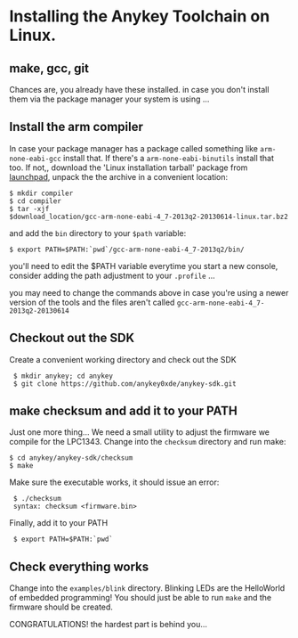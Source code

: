 # Installing the Anykey Toolchain on Linux.

## make, gcc, git

Chances are, you already have these installed. in case you don't install
them via the package manager your system is using ...


## Install the arm compiler

In case your package manager has a package called something like
`arm-none-eabi-gcc` install that. If there's a `arm-none-eabi-binutils`
install that too. If not,, download the 'Linux installation tarball' package from
[launchpad](https://launchpad.net/gcc-arm-embedded/+download), unpack the the archive in a
convenient location:

    $ mkdir compiler
    $ cd compiler
    $ tar -xjf
    $download_location/gcc-arm-none-eabi-4_7-2013q2-20130614-linux.tar.bz2

and add the `bin` directory to your `$path` variable:

    $ export PATH=$PATH:`pwd`/gcc-arm-none-eabi-4_7-2013q2/bin/

you'll need to edit the $PATH variable everytime you start a new
console, consider adding the path adjustment to your `.profile` ... 

you may need to change the commands above in case you're using a newer
version of the tools and the files aren't called
`gcc-arm-none-eabi-4_7-2013q2-20130614`

## Checkout out the SDK

Create a convenient working directory and check out the SDK

     $ mkdir anykey; cd anykey
     $ git clone https://github.com/anykey0xde/anykey-sdk.git

## make checksum and add it to your PATH

Just one more thing... We need a small utility to adjust the firmware we
compile for the LPC1343. Change into the `checksum` directory and run
make:

    $ cd anykey/anykey-sdk/checksum
    $ make

 Make sure the executable works, it should issue an error:

     $ ./checksum
     syntax: checksum <firmware.bin>

 Finally, add it to your PATH

     $ export PATH=$PATH:`pwd`

## Check everything works

Change into the `examples/blink` directory. Blinking LEDs are the
HelloWorld of embedded programming! You should just be able to run
`make` and the firmware should be created.


CONGRATULATIONS! the hardest part is behind you...
